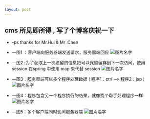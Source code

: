 ```yaml
---
layout: post
---
```


## cms 所见即所得 , 写了个博客庆祝一下 
* -ps thanks for Mr.Hui & Mr .Chen
* —图1 ：客户端向服务器端发送请求，服务器端回应
![图片名字]({{site.url}}/pic/2018-07-08-web/1.png)









* —图2 :为了获取上一次遗留的信息把可以保留留存到下一次访问，使用session
在spring 中使用 map 来代替 session
![图片名字]({{site.url}}/pic/2018-07-08-web/web2.jpg)






* —图3：服务器端可以多个程序处理数据 ( 程序1：ctrl —> 程序2：jsp )
![图片名字]({{site.url}}/pic/2018-07-08-web/web3.png)







* —图4：程序包含另一个程序执行的结果，就像找个帮手处理程序一样
![图片名字]({{site.url}}/pic/2018-07-08-web/web4.png)







* —图5：多个客户端同时访问服务器端
![图片名字]({{site.url}}/pic/2018-07-08-web/web5.png)







